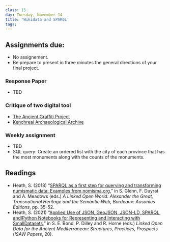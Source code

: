 ```yaml
---
class: 15
day: Tuesday, November 14
title: 'Wikidata and SPARQL'
tags: 
---
```


## Assignments due:
- No assignement.
- Be prepare to present in three minutes the general directions of your final project.

### Response Paper
- TBD

### Critique of two digital tool
- [The Ancient Graffiti Project](http://ancientgraffiti.org/)
- [Kenchreai Archaeological Archive](http://kenchreai.org/kaa)

### Weekly assignment
- TBD
- SQL query: Create an ordered list with the city of each province that has the most monuments along with the counts of the monuments.

## Readings
- Heath, S. (2018) “[SPARQL as a first step for querying and transforming numismatic data: Examples from nomisma.org](https://www.academia.edu/37080988/SPARQL_as_a_first_step_for_querying_and_transforming_numismatic_data_Examples_from_Nomisma_org),” in S. Glenn, F. Duyrat and A. Meadows (eds.) _A Linked Open World: Alexander the Great, Transnational Heritage and the Semantic Web, Bordeaux: Ausonius Éditions_, pp. 35-52.
- Heath, S. (2021) “[Applied Use of JSON, GeoJSON, JSON-LD, SPARQL, andIPython Notebooks for Representing and Interacting with SmallDatasets](http://dlib.nyu.edu/awdl/isaw/isaw-papers/20-13/),” in S. E. Bond, P. Dilley and R. Horne (eds.) _Linked Open Data for the Ancient Mediterranean: Structures, Practices, Prospects_ (_ISAW Papers_, 20).
